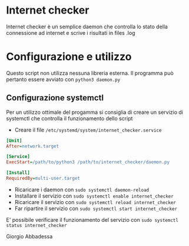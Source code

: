 # Internet checker
Internet checker è un semplice daemon che controlla lo stato della connessione ad internet e scrive i risultati in files .log

# Configurazione e utilizzo
Questo script non utilizza nessuna libreria esterna.
Il programma può pertanto essere avviato con `python3 daemon.py`
## Configurazione systemctl
Per un utilizzo ottimale del progamma si consiglia di creare un servizio di systemctl che controlla il funzionamento dello script
* Creare il file `/etc/systemd/system/internet_checker.service`
```ini
[Unit]
After=network.target

[Service]
ExecStart=/path/to/python3 /path/to/internet_checker/daemon.py

[Install]
RequiredBy=multi-user.target
```
* Ricaricare i daemon con `sudo systemctl daemon-reload`
* Installare il servizio con `sudo systemctl enable internet_checker`
* Ricaricare il servizio con `sudo systemctl reload internet_checker`
* Far ripartire il servizio con `sudo systemctl start internet_checker`

E' possibile verificare il funzionamento del servizio con `sudo systemctl status internet_checker`

Giorgio Abbadessa

